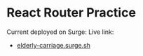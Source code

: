 # React Router Practice

Current deployed on Surge: 
Live link: 

- [elderly-carriage.surge.sh](elderly-carriage.surge.sh)